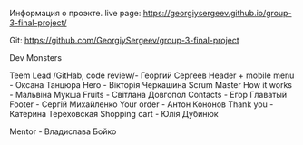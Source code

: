 Информация о проэкте.
live page:
https://georgiysergeev.github.io/group-3-final-project/

Git:
https://github.com/GeorgiySergeev/group-3-final-project

Dev Monsters

Teem Lead /GitHab, code review/- Георгий Сергеев 
Header  + mobile menu  - Оксана Танцюра
Hero -  Вікторія Черкашина Scrum Master
How it works - Мальвіна Мукша
Fruits - Світлана Довгопол
Contacts - Егор Главатый
Footer - Сергій Михайленко 
Your order - Антон Кононов
Thank you - Катерина Тереховская
Shopping cart - Юлія Дубинюк


Mentor - Владислава Бойко
